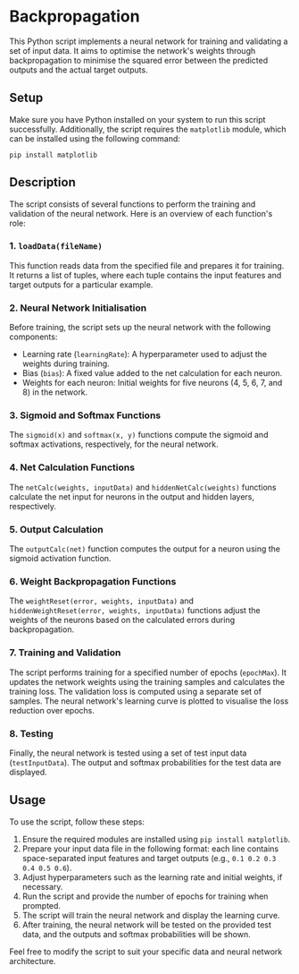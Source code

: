 # Backpropagation

This Python script implements a neural network for training and validating a set of input data. It aims to optimise the network's weights through backpropagation to minimise the squared error between the predicted outputs and the actual target outputs.

## Setup

Make sure you have Python installed on your system to run this script successfully. Additionally, the script requires the `matplotlib` module, which can be installed using the following command:

`pip install matplotlib`


## Description

The script consists of several functions to perform the training and validation of the neural network. Here is an overview of each function's role:

### 1. `loadData(fileName)`

This function reads data from the specified file and prepares it for training. It returns a list of tuples, where each tuple contains the input features and target outputs for a particular example.

### 2. Neural Network Initialisation

Before training, the script sets up the neural network with the following components:

- Learning rate (`learningRate`): A hyperparameter used to adjust the weights during training.
- Bias (`bias`): A fixed value added to the net calculation for each neuron.
- Weights for each neuron: Initial weights for five neurons (4, 5, 6, 7, and 8) in the network.

### 3. Sigmoid and Softmax Functions

The `sigmoid(x)` and `softmax(x, y)` functions compute the sigmoid and softmax activations, respectively, for the neural network.

### 4. Net Calculation Functions

The `netCalc(weights, inputData)` and `hiddenNetCalc(weights)` functions calculate the net input for neurons in the output and hidden layers, respectively.

### 5. Output Calculation

The `outputCalc(net)` function computes the output for a neuron using the sigmoid activation function.

### 6. Weight Backpropagation Functions

The `weightReset(error, weights, inputData)` and `hiddenWeightReset(error, weights, inputData)` functions adjust the weights of the neurons based on the calculated errors during backpropagation.

### 7. Training and Validation

The script performs training for a specified number of epochs (`epochMax`). It updates the network weights using the training samples and calculates the training loss. The validation loss is computed using a separate set of samples. The neural network's learning curve is plotted to visualise the loss reduction over epochs.

### 8. Testing

Finally, the neural network is tested using a set of test input data (`testInputData`). The output and softmax probabilities for the test data are displayed.

## Usage

To use the script, follow these steps:

1. Ensure the required modules are installed using `pip install matplotlib`.
2. Prepare your input data file in the following format: each line contains space-separated input features and target outputs (e.g., `0.1 0.2 0.3 0.4 0.5 0.6`).
3. Adjust hyperparameters such as the learning rate and initial weights, if necessary.
4. Run the script and provide the number of epochs for training when prompted.
5. The script will train the neural network and display the learning curve.
6. After training, the neural network will be tested on the provided test data, and the outputs and softmax probabilities will be shown.

Feel free to modify the script to suit your specific data and neural network architecture.
